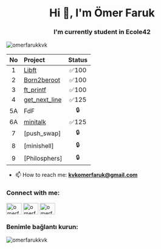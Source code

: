 
<h1 align="center">Hi 👋, I'm Ömer Faruk</h1>
<h3 align="center">I'm currently student in Ecole42</h3>

<p align="left"> <img src="https://komarev.com/ghpvc/?username=omerfarukkvk&label=Profile%20views&color=0e75b6&style=flat" alt="omerfarukkvk" /> </p>

| No  | Project                                     | Status |
| :-: | :------------------------------------------ | :----: |
| 1   | [Libft](../../../libft)                     | ✅100  |
| 2   | [Born2beroot](../../../born2beroot)         | ✅100  |
| 3   | [ft_printf](../../../ft_printf)             | ✅100  |  
| 4   | [get_next_line](../../../get_next_line)     | ✅125  |  
| 5A  | FdF                                         | 🔒     |
| 6A  | [minitalk](../../../minitalk)               | ✅125  |
| 7   | [push_swap]                                 | 🔒     | 
| 8   | [minishell]                                 | 🔒     | 
| 9   | [Philosphers]                               | 🔒     |  

- 📫 How to reach me: **kvkomerfaruk@gmail.com**

<h3 align="left">Connect with me:</h3>
<p align="left">
<a href="https://twitter.com/kvkomerfaruk" target="blank"><img align="center" src="https://raw.githubusercontent.com/rahuldkjain/github-profile-readme-generator/master/src/images/icons/Social/twitter.svg" alt="omerfarukkvk" height="30" width="40" /></a>
<a href="https://linkedin.com/in/omerfarukkvk" target="blank"><img align="center" src="https://raw.githubusercontent.com/rahuldkjain/github-profile-readme-generator/master/src/images/icons/Social/linked-in-alt.svg" alt="omerfarukkvk" height="30" width="40" /></a>
<a href="https://instagram.com/omerfarukkvk" target="blank"><img align="center" src="https://raw.githubusercontent.com/rahuldkjain/github-profile-readme-generator/master/src/images/icons/Social/instagram.svg" alt="omerfarukkvk" height="30" width="40" /></a>
</p>

<h3 align="left">Benimle bağlantı kurun:</h3>
<p align="left">
</p>

<p> <img align="center" src="https://github-readme-stats.vercel.app/api?username=omerfarukkvk&show_icons=true&locale=tr" alt="omerfarukkvk" /></p>

